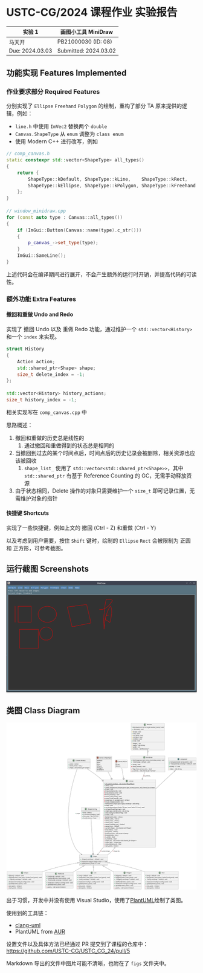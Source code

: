 # USTC-CG/2024 课程作业 实验报告

| 实验 1          | 画图小工具 MiniDraw   |
| --------------- | --------------------- |
| 马天开          | PB21000030 (ID: 08)   |
| Due: 2024.03.03 | Submitted: 2024.03.02 |

## 功能实现 Features Implemented

### 作业要求部分 Required Features

分别实现了 `Ellipse` `Freehand` `Polygon` 的绘制，重构了部分 TA 原来提供的逻辑，例如：

- `line.h` 中使用 `ImVec2` 替换两个 `double`
- `Canvas.ShapeType` 从 `enum` 调整为 `class enum`
- 使用 Modern C++ 进行改写，例如

```cpp
// comp_canvas.h
static constexpr std::vector<ShapeType> all_types()
{
    return {
        ShapeType::kDefault, ShapeType::kLine,    ShapeType::kRect,
        ShapeType::kEllipse, ShapeType::kPolygon, ShapeType::kFreehand
    };
}

// window_minidraw.cpp
for (const auto type : Canvas::all_types())
{
    if (ImGui::Button(Canvas::name(type).c_str()))
    {
        p_canvas_->set_type(type);
    }
    ImGui::SameLine();
}
```

上述代码会在编译期间进行展开，不会产生额外的运行时开销，并提高代码的可读性。

### 额外功能 Extra Features

#### 撤回和重做 Undo and Redo

实现了 撤回 Undo 以及 重做 Redo 功能，通过维护一个 `std::vector<History>` 和一个 `index` 来实现。

```cpp
struct History
{
    Action action;
    std::shared_ptr<Shape> shape;
    size_t delete_index = -1;
};

std::vector<History> history_actions;
size_t history_index = -1;
```

相关实现写在 `comp_canvas.cpp` 中

思路概述：

1. 撤回和重做的历史总是线性的
   1. 通过撤回和重做得到的状态总是相同的
2. 当撤回到过去的某个时间点后，时间点后的历史记录会被删除，相关资源也应该被回收
   1. `shape_list_` 使用了 `std::vector<std::shared_ptr<Shape>>`，其中 `std::shared_ptr` 有基于 Reference Counting 的 GC，无需手动释放资源
3. 由于状态相同，Delete 操作的对象只需要维护一个 `size_t` 即可记录位置，无需维护对象的指针

#### 快捷键 Shortcuts

实现了一些快捷键，例如上文的 撤回 (Ctrl - Z) 和重做 (Ctrl - Y)

以及考虑到用户需要，按住 `Shift` 键时，绘制的 `Ellipse` `Rect` 会被限制为 正圆 和 正方形，可参考截图。

## 运行截图 Screenshots

![screenshot](./figs/screenshot.png)

## 类图 Class Diagram

![Models](./figs/model.png)

出于习惯，开发中并没有使用 Visual Studio，使用了[PlantUML](https://plantuml.com/)绘制了类图。

使用到的工具链：

- [clang-uml](https://github.com/bkryza/clang-uml)
- PlantUML from [AUR](https://archlinux.org/packages/extra/any/plantuml/)

设置文件以及具体方法已经通过 PR 提交到了课程的仓库中： <https://github.com/USTC-CG/USTC_CG_24/pull/5>

Markdown 导出的文件中图片可能不清晰，也附在了 `figs` 文件夹中。
